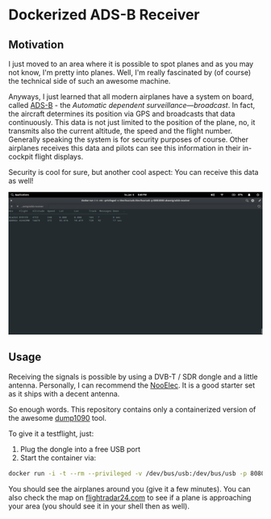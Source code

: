# Dockerized ADS-B Receiver

## Motivation

I just moved to an area where it is possible to spot planes and as you may not know, I'm pretty into planes. Well, I'm really fascinated by (of course) the technical side of such an awesome machine.

Anyways, I just learned that all modern airplanes have a system on board, called [ADS-B](https://en.wikipedia.org/wiki/Automatic_dependent_surveillance_%E2%80%93_broadcast) - the _Automatic dependent surveillance—broadcast_. In fact, the aircraft determines its position via GPS and broadcasts that data continuously. This data is not just limited to the position of the plane, no, it transmits also the current altitude, the speed and the flight number. Generally speaking the system is for security purposes of course. Other airplanes receives this data and pilots can see this information in their in-cockpit flight displays.

Security is cool for sure, but another cool aspect: You can receive this data as well!

![dump1090 in action](screenshot.png)

## Usage

Receiving the signals is possible by using a DVB-T / SDR dongle and a little antenna. Personally, I can recommend the [NooElec](https://www.amazon.de/NooElec-NESDR-Mini-USB-Empf%C3%A4nger-Set-Female-SMA-Adapter/dp/B00VZ1AWQA/ref=sr_1_6?ie=UTF8&qid=1546804572&sr=8-6&keywords=nooelec). It is a good starter set as it ships with a decent antenna.

So enough words. This repository contains only a containerized version of the awesome [dump1090](https://github.com/antirez/dump1090) tool.

To give it a testflight, just:

1. Plug the dongle into a free USB port
2. Start the container via:

```sh
docker run -i -t --rm --privileged -v /dev/bus/usb:/dev/bus/usb -p 8080:8080 akoenig/adsb-receiver
```

You should see the airplanes around you (give it a few minutes). You can also check the map on [flightradar24.com](https://www.flightradar24.com/) to see if a plane is approaching your area (you should see it in your shell then as well).
